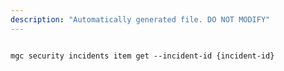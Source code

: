 ```yaml
---
description: "Automatically generated file. DO NOT MODIFY"
---
```


```cli

mgc security incidents item get --incident-id {incident-id}

```